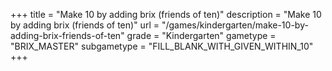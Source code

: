 +++
title = "Make 10 by adding brix (friends of ten)"
description = "Make 10 by adding brix (friends of ten)"
url = "/games/kindergarten/make-10-by-adding-brix-friends-of-ten"
grade = "Kindergarten"
gametype = "BRIX_MASTER"
subgametype = "FILL_BLANK_WITH_GIVEN_WITHIN_10"
+++